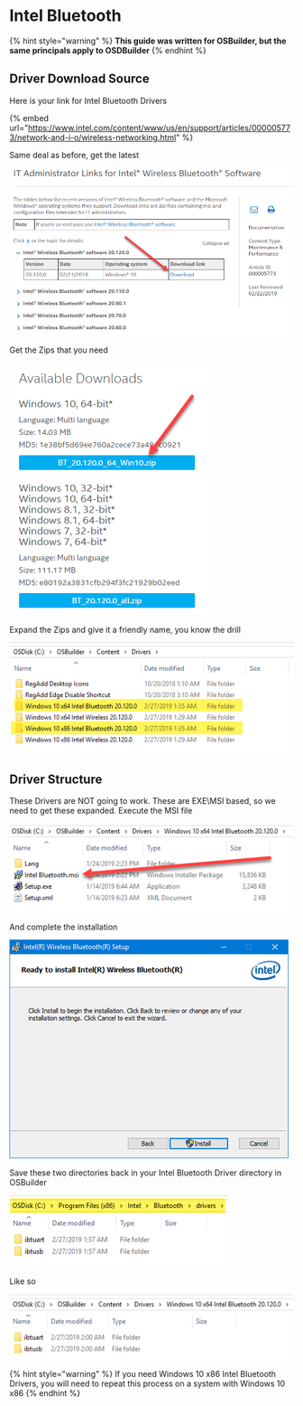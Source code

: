 # Intel Bluetooth

{% hint style="warning" %}
**This guide was written for OSBuilder, but the same principals apply to OSDBuilder**
{% endhint %}

## Driver Download Source

Here is your link for Intel Bluetooth Drivers

{% embed url="https://www.intel.com/content/www/us/en/support/articles/000005773/network-and-i-o/wireless-networking.html" %}

Same deal as before, get the latest

![](../../../../../.gitbook/assets/image%20%2839%29.png)

Get the Zips that you need

![](../../../../../.gitbook/assets/image%20%28149%29.png)

Expand the Zips and give it a friendly name, you know the drill

![](../../../../../.gitbook/assets/image%20%28155%29.png)

## 

## Driver Structure

These Drivers are NOT going to work.  These are EXE\MSI based, so we need to get these expanded.  Execute the MSI file

![](../../../../../.gitbook/assets/image%20%2879%29.png)

And complete the installation

![](../../../../../.gitbook/assets/image%20%2854%29.png)

Save these two directories back in your Intel Bluetooth Driver directory in OSBuilder

![](../../../../../.gitbook/assets/image%20%28106%29.png)

Like so

![](../../../../../.gitbook/assets/image%20%28163%29.png)

{% hint style="warning" %}
If you need Windows 10 x86 Intel Bluetooth Drivers, you will need to repeat this process on a system with Windows 10 x86
{% endhint %}

